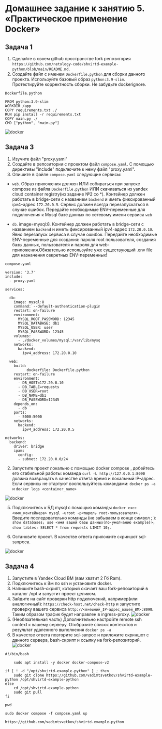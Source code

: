 # Домашнее задание к занятию 5. «Практическое применение Docker»

## Задача 1
1. Сделайте в своем github пространстве fork репозитория ```https://github.com/netology-code/shvirtd-example-python/blob/main/README.md```.   
2. Создайте файл с именем ```Dockerfile.python``` для сборки данного проекта. Используйте базовый образ ```python:3.9-slim```. Протестируйте корректность сборки. Не забудьте dockerignore.

```Dockerfile.python```
```
FROM python:3.9-slim
WORKDIR /app
COPY requirements.txt ./
RUN pip install -r requirements.txt
COPY main.py ./
CMD ["python", "main.py"]
```
![docker](https://github.com/vadimtsvetkov/-virt-04-docker-in-practice/blob/main/screenshots/Screenshot_1.png)

## Задача 3
1. Изучите файл "proxy.yaml"
2. Создайте в репозитории с проектом файл ```compose.yaml```. С помощью директивы "include" подключите к нему файл "proxy.yaml".
3. Опишите в файле ```compose.yaml``` следующие сервисы: 

- ```web```. Образ приложения должен ИЛИ собираться при запуске compose из файла ```Dockerfile.python``` ИЛИ скачиваться из yandex cloud container registry(из задание №2 со *). Контейнер должен работать в bridge-сети с названием ```backend``` и иметь фиксированный ipv4-адрес ```172.20.0.5```. Сервис должен всегда перезапускаться в случае ошибок.
Передайте необходимые ENV-переменные для подключения к Mysql базе данных по сетевому имени сервиса ```web``` 

- ```db```. image=mysql:8. Контейнер должен работать в bridge-сети с названием ```backend``` и иметь фиксированный ipv4-адрес ```172.20.0.10```. Явно перезапуск сервиса в случае ошибок. Передайте необходимые ENV-переменные для создания: пароля root пользователя, создания базы данных, пользователя и пароля для web-приложения.Обязательно используйте уже существующий .env file для назначения секретных ENV-переменных!

```compose.yaml```
```
version: '3.7'                              
include:                                    
  - proxy.yaml                              
                                            
services:                                   
                                            
  db:                                       
    image: mysql:8                          
    command: --default-authentication-plugin
    restart: on-failure                          
    environment:                            
      MYSQL_ROOT_PASSWORD: 12345            
      MYSQL_DATABASE: db1                   
      MYSQL_USER: user                      
      MYSQL_PASSWORD: 12345         
    volumes:                                
      - ./docker_volumes/mysql:/var/lib/mysq
    networks:                               
      backend:                              
        ipv4_address: 172.20.0.10           
                                            
  web:                                      
    build:                                  
          dockerfile: Dockerfile.python     
    restart: on-failure                     
    environment:                            
      - DB_HOST=172.20.0.10                 
      - DB_TABLE=requests                   
      - DB_USER=root                        
      - DB_NAME=db1                         
      - DB_PASSWORD=12345                   
    depends_on:                             
      - db                                  
    ports:                                  
      - 5000:5000                           
    networks:                               
      backend:                              
        ipv4_address: 172.20.0.5            
                                            
networks:                                   
  backend:                                  
    driver: bridge                          
    ipam:                                   
      config:                               
      - subnet: 172.20.0.0/24
```
2. Запустите проект локально с помощью docker compose , добейтесь его стабильной работы: команда ```curl -L http://127.0.0.1:8090``` должна возвращать в качестве ответа время и локальный IP-адрес. Если сервисы не стартуют воспользуйтесь командами: ```docker ps -a ``` и ```docker logs <container_name>```

![docker](https://github.com/vadimtsvetkov/-virt-04-docker-in-practice/blob/main/screenshots/Screenshot_2.png)

5. Подключитесь к БД mysql с помощью команды ```docker exec <имя_контейнера> mysql -uroot -p<пароль root-пользователя>``` . Введите последовательно команды (не забываем в конце символ ; ): ```show databases; use <имя вашей базы данных(по-умолчанию example)>; show tables; SELECT * from requests LIMIT 10;```.

6. Остановите проект. В качестве ответа приложите скриншот sql-запроса.

![docker](https://github.com/vadimtsvetkov/-virt-04-docker-in-practice/blob/main/screenshots/Screenshot_3.png)

## Задача 4
1. Запустите в Yandex Cloud ВМ (вам хватит 2 Гб Ram).
2. Подключитесь к Вм по ssh и установите docker.
3. Напишите bash-скрипт, который скачает ваш fork-репозиторий в каталог /opt и запустит проект целиком.
4. Зайдите на сайт проверки http подключений, например(или аналогичный): ```https://check-host.net/check-http``` и запустите проверку вашего сервиса ```http://<внешний_IP-адрес_вашей_ВМ>:8090```. Таким образом трафик будет направлен в ingress-proxy.
![docker](https://github.com/vadimtsvetkov/-virt-04-docker-in-practice/blob/main/screenshots/Screenshot_4.png)
6. (Необязательная часть) Дополнительно настройте remote ssh context к вашему серверу. Отобразите список контекстов и результат удаленного выполнения ```docker ps -a```
7. В качестве ответа повторите  sql-запрос и приложите скриншот с данного сервера, bash-скрипт и ссылку на fork-репозиторий.
![docker](https://github.com/vadimtsvetkov/-virt-04-docker-in-practice/blob/main/screenshots/Screenshot_5.png)

```
#!/bin/bash

    sudo apt install -y docker docker-compose-v2

if [ ! -d "/opt/shvirtd-example-python" ] ; then
    sudo git clone https://github.com/vadimtsvetkov/shvirtd-example-python /opt/shvirtd-example-python
else
    cd /opt/shvirtd-example-python
    sudo git pull
fi

pwd

sudo docker compose -f compose.yaml up
```
```https://github.com/vadimtsvetkov/shvirtd-example-python```


